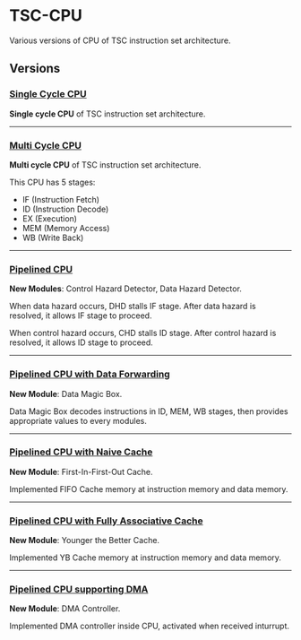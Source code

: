 # TSC-CPU

Various versions of CPU of TSC instruction set architecture.

## Versions


<h3><a href="/src/Single%20Cycle%20CPU">Single Cycle CPU</a></h3>


**Single cycle CPU** of TSC instruction set architecture.

<hr>

<h3><a href="/src/Multi%20Cycle%20CPU">Multi Cycle CPU</a></h3>

**Multi cycle CPU** of TSC instruction set architecture.

This CPU has 5 stages:

- IF (Instruction Fetch)
- ID (Instruction Decode)
- EX (Execution)
- MEM (Memory Access)
- WB (Write Back)

<hr>

<h3><a href="/src/Pipelined%20CPU">Pipelined CPU</a></h3>

**New Modules**: Control Hazard Detector, Data Hazard Detector.

When data hazard occurs, DHD stalls IF stage. After data hazard is resolved, it allows IF stage to proceed.

When control hazard occurs, CHD stalls ID stage. After control hazard is resolved, it allows ID stage to proceed.

<hr>

<h3><a href="/src/Pipelined%20CPU%20with%20Data%20Forwarding">Pipelined CPU with Data Forwarding</a></h3>

**New Module**: Data Magic Box.

Data Magic Box decodes instructions in ID, MEM, WB stages, then provides appropriate values to every modules.

<hr>

<h3><a href="/src/Pipelined%20CPU%20with%20Naive%20Cache">Pipelined CPU with Naive Cache</a></h3>

**New Module**: First-In-First-Out Cache.

Implemented FIFO Cache memory at instruction memory and data memory.

<hr>

<h3><a href="/src/Pipelined%20CPU%20with%20Fully%20Associative%20Cache">Pipelined CPU with Fully Associative Cache</a></h3>

**New Module**: Younger the Better Cache.

Implemented YB Cache memory at instruction memory and data memory.

<hr>

<h3><a href="/src/Pipelined%20CPU%20supporting%20DMA">Pipelined CPU supporting DMA</a></h3>

**New Module**: DMA Controller.

Implemented DMA controller inside CPU, activated when received inturrupt.
